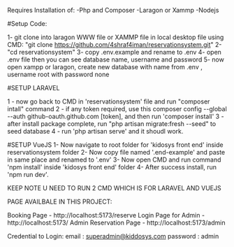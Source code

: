 
Requires Installation of:
-Php and Composer
-Laragon or Xammp
-Nodejs

#Setup Code: 

1- git clone into laragon WWW file or XAMMP file in local desktop file using CMD:
"git clone https://github.com/4shraf4iman/reservationsystem.git"
2-"cd reservationsystem"
3- copy .env.example and rename to .env
4- open .env file then you can see database name, username and password
5- now open xampp or laragon, create new database with name from .env , username root with password none

#SETUP LARAVEL

1 - now go back to CMD in 'reservationsystem' file and run "composer intall" command
2 - if any token required, use this composer config --global --auth github-oauth.github.com [token], and then run 'composer install'
3 - after install package complete, run "php artisan migrate:fresh --seed" to seed database
4 - run 'php artisan serve' and it shoudl work.

#SETUP VueJS
1- Now navigate to root folder for 'kidosys front end' inside reservationsystem folder
2- Now copy file named '.end-example' and paste in same place and renamed to '.env'
3- Now open CMD and run command 'npm install' inside 'kidosys front end' folder
4- After success install, run 'npm run dev'.

KEEP NOTE U NEED TO RUN 2 CMD WHICH IS FOR LARAVEL AND VUEJS

PAGE AVAILBALE IN THIS PROJECT:

Booking Page - http://localhost:5173/reserve
Login Page for Admin - http://localhost:5173/
Admin Reservation Page - http://localhost:5173/admin

Credential to Login:
email : superadmin@kiddosys.com
password : admin


